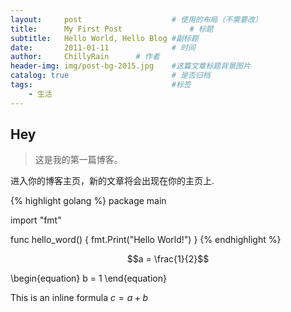 ```yaml
---
layout:     post                    # 使用的布局（不需要改）
title:      My First Post               # 标题 
subtitle:   Hello World, Hello Blog #副标题
date:       2011-01-11              # 时间
author:     ChillyRain      # 作者
header-img: img/post-bg-2015.jpg    #这篇文章标题背景图片
catalog: true                       # 是否归档
tags:                               #标签
    - 生活
---
```


## Hey
>这是我的第一篇博客。

进入你的博客主页，新的文章将会出现在你的主页上.

{% highlight golang %}
package main

import "fmt"

func hello_word() {
    fmt.Print("Hello World!")
}
{% endhighlight %}

$$a = \frac{1}{2}$$

\begin{equation}
b = 1
\end{equation}

This is an inline formula $c = a + b$
